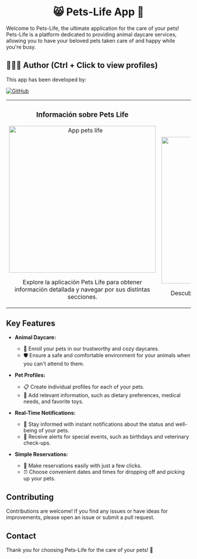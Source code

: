 <h1 align="center">😸 Pets-Life App 🐶</h1>

Welcome to Pets-Life, the ultimate application for the care of your pets! Pets-Life is a platform dedicated to providing animal daycare services, allowing you to have your beloved pets taken care of and happy while you're busy.

## 🙆👨‍💻 Author (Ctrl + Click to view profiles)
This app has been developed by:

[![GitHub](https://img.shields.io/badge/GitHub-Alejandro%20David%20Arzola%20Saavedra-blue?style=flat-square&logo=github)](https://github.com/AlejandroDavidArzolaSaavedra)

<table>
  <tr>
    <td width="50%">
      <h3 align="center">Información sobre Pets Life</h3>
      <div align="center">
        <img src="https://github.com/AlejandroDavidArzolaSaavedra/Pets-Life-App/assets/90756437/3dc8b94b-7ed1-4ed4-8c08-c31ce495cef9" width="400" alt="App pets life">
        <p>Explore la aplicación Pets Life para obtener información detallada y navegar por sus distintas secciones.</p>
      </div>
    </td>
    <td width="50%">
      <br>
      <h3 align="center">Servicios de Pets Life</h3>
      <div align="center">
        <img src="https://github.com/AlejandroDavidArzolaSaavedra/Pets-Life-App/assets/90756437/e7f56bee-2d40-49bc-b74e-c2245db0addf" width="400" alt="App pets life">
        <br>
        <p>Descubra los servicios ofrecidos por Pets Life.</p>
      </div>
    </td>
  </tr>
</table>


## Key Features

- **Animal Daycare:**
  - 🏡 Enroll your pets in our trustworthy and cozy daycares.
  - 🛡️ Ensure a safe and comfortable environment for your animals when you can't attend to them.

- **Pet Profiles:**
  - 📋 Create individual profiles for each of your pets.
  - 🍖 Add relevant information, such as dietary preferences, medical needs, and favorite toys.

- **Real-Time Notifications:**
  - 📲 Stay informed with instant notifications about the status and well-being of your pets.
  - 🎉 Receive alerts for special events, such as birthdays and veterinary check-ups.

- **Simple Reservations:**
  - 📅 Make reservations easily with just a few clicks.
  - ⏰ Choose convenient dates and times for dropping off and picking up your pets.

## Contributing

Contributions are welcome! If you find any issues or have ideas for improvements, please open an issue or submit a pull request.

## Contact

Thank you for choosing Pets-Life for the care of your pets! 🐾
